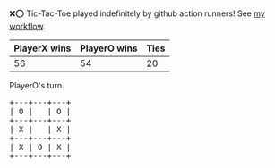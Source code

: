 :x::o: Tic-Tac-Toe played indefinitely by github action runners! See [my workflow](.github/workflows/play.yaml).

|PlayerX wins|PlayerO wins|Ties|
|-|-|-|
|56|54|20|

PlayerO's turn.

<pre>
+---+---+---+
| O |   | O |
+---+---+---+
| X |   | X |
+---+---+---+
| X | O | X |
+---+---+---+
</pre>